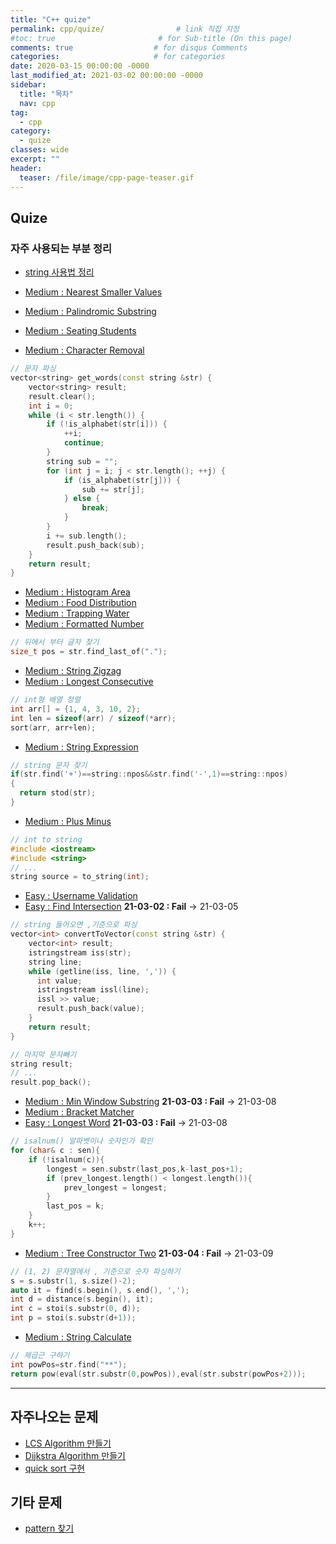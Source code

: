 ```yaml
---
title: "C++ quize"
permalink: cpp/quize/                # link 직접 지정
#toc: true                       # for Sub-title (On this page)
comments: true                  # for disqus Comments
categories:                     # for categories
date: 2020-03-15 00:00:00 -0000
last_modified_at: 2021-03-02 00:00:00 -0000
sidebar:
  title: "목차"
  nav: cpp
tag:
  - cpp
category:
  - quize
classes: wide
excerpt: ""
header:
  teaser: /file/image/cpp-page-teaser.gif
---
```


## Quize

### 자주 사용되는 부분 정리

* [string 사용법 정리](/cpp/quize/how-to-use-string/)

* [Medium : Nearest Smaller Values](/cpp/quize/nearest-smaller-values/)
* [Medium : Palindromic Substring](/cpp/quize/palindromic-substring/)
* [Medium : Seating Students](/cpp/quize/seating-students/)
* [Medium : Character Removal](/cpp/quize/character-removal/)

```cpp
// 문자 파싱
vector<string> get_words(const string &str) {
    vector<string> result;
    result.clear();
    int i = 0;
    while (i < str.length()) {
        if (!is_alphabet(str[i])) {
            ++i;
            continue;
        }
        string sub = "";
        for (int j = i; j < str.length(); ++j) {
            if (is_alphabet(str[j])) {
                sub += str[j];
            } else {
                break;
            }
        }
        i += sub.length();
        result.push_back(sub);
    }
    return result;
}
```

* [Medium : Histogram Area](/cpp/quize/histogram-area/)
* [Medium : Food Distribution](/cpp/quize/food-distribution/)
* [Medium : Trapping Water](/cpp/quize/trapping-water/)
* [Medium : Formatted Number](/cpp/quize/formatted-number/)

```cpp
// 뒤에서 부터 글자 찾기
size_t pos = str.find_last_of(".");
```

* [Medium : String Zigzag](/cpp/quize/string-zigzag/)
* [Medium : Longest Consecutive](/cpp/quize/longest-consecutive/)

```cpp
// int형 배열 정렬
int arr[] = {1, 4, 3, 10, 2};
int len = sizeof(arr) / sizeof(*arr);
sort(arr, arr+len);
```

* [Medium : String Expression](/cpp/quize/string-expression/)

```cpp
// string 문자 찾기
if(str.find('+')==string::npos&&str.find('-',1)==string::npos)
{
  return stod(str);
}
```

* [Medium : Plus Minus](/cpp/quize/plus-minus/)

```cpp
// int to string
#include <iostream>
#include <string>
// ...
string source = to_string(int);
```

* [Easy : Username Validation](/cpp/quize/username-validation/)
* [Easy : Find Intersection](/cpp/quize/find-intersection/) **21-03-02 : Fail** -> 21-03-05

```cpp
// string 들어오면 ,기준으로 파싱
vector<int> convertToVector(const string &str) {
    vector<int> result;
    istringstream iss(str);
    string line;
    while (getline(iss, line, ',')) {
      int value;
      istringstream issl(line);
      issl >> value;
      result.push_back(value);
    }
    return result;
}
```

```cpp
// 마지막 문자빼기
string result;
// ...
result.pop_back();
```

* [Medium : Min Window Substring](/cpp/quize/min-window-substring/) **21-03-03 : Fail** -> 21-03-08
* [Medium : Bracket Matcher](/cpp/quize/brachet-matcher/) 
* [Easy : Longest Word](/cpp/quize/longest-word/) **21-03-03 : Fail** -> 21-03-08

```cpp
// isalnum() 알파벳이나 숫자인가 확인
for (char& c : sen){
    if (!isalnum(c)){
        longest = sen.substr(last_pos,k-last_pos+1);
        if (prev_longest.length() < longest.length()){
            prev_longest = longest;
        }
        last_pos = k;
    }
    k++;
}
```

* [Medium : Tree Constructor Two](/cpp/quize/tree-constructor-two/) **21-03-04 : Fail** -> 21-03-09

```cpp
// (1, 2) 문자열에서 , 기준으로 숫자 파싱하기
s = s.substr(1, s.size()-2);
auto it = find(s.begin(), s.end(), ',');
int d = distance(s.begin(), it);
int c = stoi(s.substr(0, d));
int p = stoi(s.substr(d+1));
```

* [Medium : String Calculate](/cpp/quize/string-calculate/)

```cpp
// 제곱근 구하기
int powPos=str.find("**");
return pow(eval(str.substr(0,powPos)),eval(str.substr(powPos+2)));
```

---

## 자주나오는 문제

* [LCS Algorithm 만들기](/cpp/quize/LSC/)
* [Dijkstra Algorithm 만들기](https://8bitscoding.github.io/C++-Dijkstra/)
* [quick sort 구현](/cpp/quize/quick-sort/)

## 기타 문제

* [pattern 찾기](https://8bitscoding.github.io/C++-Quize-pattern/)
